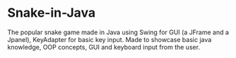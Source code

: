 # Snake-in-Java
The popular snake game made in Java using Swing for GUI (a JFrame and a Jpanel), KeyAdapter for basic key input.
Made to showcase basic java knowledge, OOP concepts, GUI and keyboard input from the user.
